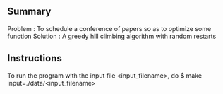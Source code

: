 Summary
---------
Problem : To schedule a conference of papers so as to optimize some function
Solution : A greedy hill climbing algorithm with random restarts

Instructions
--------------
To run the program with the input file <input_filename>, do
$ make input=./data/<input_filename>
